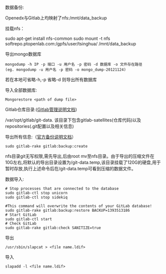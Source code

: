 数据备份:

Openedx与Gitlab上均映射了nfs:/mnt/data_backup

挂载nfs：

sudo apt-get install nfs-common
sudo mount -t nfs softrepo.ptopenlab.com:/gpfs/user/tsinghua/ /mnt/data_backup

导出mongo数据库

    mongodump -h IP -p 端口 -u 用户名 -p 密码 -d 数据库 -o 文件存在路径
    (eg. mongodump -u 用户名 -p 密码 -o mongo_dump-20121124)
    
若在本地可省略-h,-p
省略-d 则导出所有数据库

导入全部数据库:

    Mongorestore <path of dump file>

Gitlab仓库目录:([Gitlab管理说明文档](https://gitlab.com/gitlab-org/omnibus-gitlab/blob/master/README.md))

/var/opt/gitlab/git-data.
该目录下包含gitlab-satellites(仓库代码)以及repositories(.git配置以及相关信息)

导出所有信息:（[官方备份说明文档](http://doc.gitlab.com/ce/raketasks/backup_restore.html#create-a-backup-of-the-gitlab-system)）

    sudo gitlab-rake gitlab:backup:create
    
nfs目录git无写权限,需先导出,后由root mv至nfs目录。由于导出的压缩文件在10G左右,将默认的导出目录设置为/git-data.temp,该目录挂载了120G的硬盘,用于暂时存放,执行上述命令后在/git-data.temp可看到压缩的数据文件。

数据导入:

    # Stop processes that are connected to the database
    sudo gitlab-ctl stop unicorn
    sudo gitlab-ctl stop sidekiq

    #This command will overwrite the contents of your GitLab database!
    sudo gitlab-rake gitlab:backup:restore BACKUP=1393513186
    # Start GitLab
    sudo gitlab-ctl start
    # Check GitLab
    sudo gitlab-rake gitlab:check SANITIZE=true

导出

    /usr/sbin/slapcat > <file name.ldif>
    
导入

    slapadd -l <file name.ldif>
